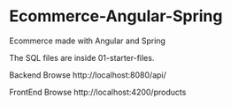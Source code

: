 # Ecommerce-Angular-Spring

Ecommerce made with Angular and Spring 

The SQL files are inside 01-starter-files. 

Backend Browse
  http://localhost:8080/api/

FrontEnd Browse
  http://localhost:4200/products
